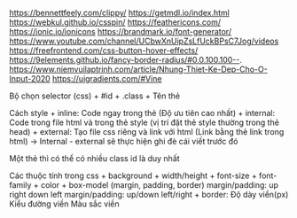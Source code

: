 https://bennettfeely.com/clippy/
https://getmdl.io/index.html
https://webkul.github.io/csspin/
https://feathericons.com/
https://ionic.io/ionicons
https://brandmark.io/font-generator/
https://www.youtube.com/channel/UCbwXnUipZsLfUckBPsC7Jog/videos
https://freefrontend.com/css-button-hover-effects/
https://9elements.github.io/fancy-border-radius/#0.0.100.100--.
https://www.niemvuilaptrinh.com/article/Nhung-Thiet-Ke-Dep-Cho-O-Input-2020
https://uigradients.com/#Vine




Bộ chọn selector (css)
    + #id
    + .class 
    + Tên thẻ  

Cách style 
    + inline: Code ngay trong thẻ (Độ ưu tiên cao nhất)
    + internal: Code trong file html và trong thẻ style (vị trí đặt thẻ style thường trong thẻ head)
    + external: Tạo file css riêng và link với html (Link bằng thẻ link trong html)
    -> Internal - external sẽ thực hiện ghi đè cái viết trước đó 

Một thẻ thì có thể có nhiều class
id là duy nhất


Các thuộc tính trong css
    + background
    + width/height
    + font-size
    + font-family 
    + color
    + box-model (margin, padding, border)
        margin/padding: up right down left
        margin/padding: up/down left/right
    + border: Độ dày viền(px)  Kiểu đường viền  Màu sắc viền 
        

